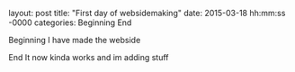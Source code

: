 layout: post
title: "First day of websidemaking"
date: 2015-03-18 hh:mm:ss -0000
categories: Beginning End


Beginning
I have made the webside

End 
It now kinda works and im adding stuff
